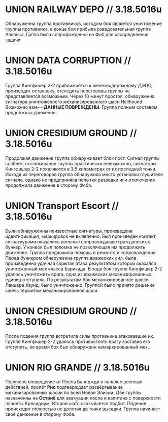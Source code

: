 # UNION RAILWAY DEPO // 3.18.5016u

Обнаруженна группа противников, исходом боя является уничтожение группы противника, в конце боя прибыла рзведовательная группа Альянса. Грппа была сопрофожденна на Фоб для распределения задачи.

# UNION DATA CORRUPTION // 3.18.5016u

Группа Кингфишер 2-2 приближается к железнодорожному ДЭПО, производит остановку, отследить переговоры группы не представляется возможным. Через 10 минут простоя, обнаруженна сигнатура уничтоженного механизированного шаси Hellhound. Возможно вме~~**ДАННЫЕ ПОВРЕЖДЕНЫ**. Группа полным составом продолжила движение.

# UNION CRESIDIUM GROUND // 3.18.5016u

Продолжая движение группа обнаруживает блок пост. Сигнал группы слабеет, отслеживание группы практически невозможно, сигнатуры Кингфишер 2-2 появляются в 3.5 километрах от их последней точки. Исходя из переговоров группа обнаружила место установки глушителя сигнала, однако не предприняла попытки разведки или отключения продолжила движение в сторону Фоба.

# UNION Transport Escort // 3.18.5016u
 
Были обнаруженны неизвестные сигнатуры, произведена идентификация, маркировок не выявленно. Был произведён контакт, сигнатуурами оказались военные сопровождавше гражданских в бункер. У конвоя был поломка не позволяющая им продолжить движение. Группа предложила помощь в ремонте и сопровождении. Перед бункером обнаруженна группа вражеских сил, была произведенна удачная скрытая атака результатом которой оказался уничтоженный мех класса Барикада. В ходе боя группе Кингфишер 2-2 удалось уничтожить врага, одна из вражеских механизированных единиц отступила. По результатам боя механизированное шасси Ланцера Хаунд, было уничтоженно. Группой было принято решение сжечь термитом механизированное шаси.

# UNION CRESIDIUM GROUND // 3.18.5016u

После подения группа встретила силы противника атаковавшие их. Группе Кингфишер 2-2 удалось противостоять врагу заставив его отступить, во время боя был обнаруженн немаркированный мех.

# UNION RIO GRANDE // 3.18.5016u

Получено оповещение от Посла Банержди о началее военных действией, пролёт **Рио** подтверждает развёртывание механизированных шасии по всей Новой Элисии. Две группы назначенны на **Остриё** для эвакуации посла и капитана с поверхности планеты Кресидиум. Второй шатл оказывается подбит. Подение происходит полностью не долетая до точки высадки. Группа начинает своё движение в сторону Фоба.